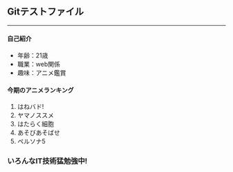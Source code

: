 ## Gitテストファイル

---

#### 自己紹介

* 年齢：21歳
* 職業：web関係
* 趣味：アニメ鑑賞

#### 今期のアニメランキング
1. はねバド!
2. ヤマノススメ
3. はたらく細胞
4. あそびあそばせ
5. ペルソナ5

### いろんなIT技術猛勉強中!